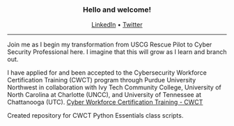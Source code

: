<h3 align="center">Hello and welcome!</h3>
<p align="center">
  <a href="https://www.linkedin.com/in/tomagill">LinkedIn</a> •
  <a href="https://twitter.com/muspellhiem">Twitter</a>
  </p>
  
---
Join me as I begin my transformation from USCG Rescue Pilot to Cyber Security Professional here. I imagine that this will grow as I learn and branch out. 

I have applied for and been accepted to the Cybersecurity Workforce Certification Training (CWCT) program through Purdue University Northwest in collaboration with Ivy Tech Community College, University of North Carolina at Charlotte (UNCC), and University of Tennessee at Chattanooga (UTC).  [Cyber Workforce Certification Training - CWCT](https://www.pnw.edu/cybersecurity/cwct/training-paths/cybersecurity-artificial-intelligence-cs_ai-certificate-program/)

Created repository for CWCT Python Essentials class scripts. 



